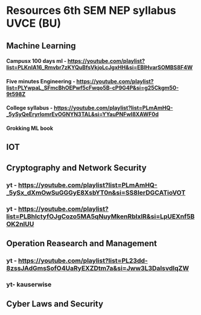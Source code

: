 # Resources 6th SEM NEP syllabus UVCE (BU)

## Machine Learning
#### Campusx 100 days ml - https://youtube.com/playlist?list=PLKnIA16_Rmvbr7zKYQuBfsVkjoLcJgxHH&si=EBlHvarSOMBS8F4W
#### Five minutes Engineering - https://youtube.com/playlist?list=PLYwpaL_SFmcBhOEPwf5cFwqo5B-cP9G4P&si=g25Ckgm50-9t598Z
#### College syllabus - https://youtube.com/playlist?list=PLmAmHQ-_5ySyQeEryrlomrEvOGNYN3TAL&si=YYauPNFwI8XAWF0d
#### Grokking ML book 

## IOT

## Cryptography and Network Security
### yt - https://youtube.com/playlist?list=PLmAmHQ-_5ySx_dXmOwSuGGGyE8XsbYT0n&si=SS8IerDGCATioVOT
### yt - https://youtube.com/playlist?list=PLBhIctyfOJgCozo5MA5qNuyMkenRbIxlR&si=LpUEXnf5BOK2nlUU

## Operation Reasearch and Management
### yt - https://youtube.com/playlist?list=PL23dd-8zssJAdGmsSofO4UaRyEXZDtm7a&si=Jww3L3DaIsvdlqZW
### yt- kauserwise 

## Cyber Laws and Security
